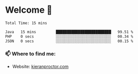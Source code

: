 # Welcome 🦘

<!--START_SECTION:waka-->

```txt
Total Time: 15 mins

Java   15 mins         █████████████████████████   99.51 %
PHP    0 secs          ░░░░░░░░░░░░░░░░░░░░░░░░░   00.34 %
JSON   0 secs          ░░░░░░░░░░░░░░░░░░░░░░░░░   00.15 %
```

<!--END_SECTION:waka-->

### 📫 Where to find me:

-   Website: [kieranproctor.com](https://kieranproctor.com/)
